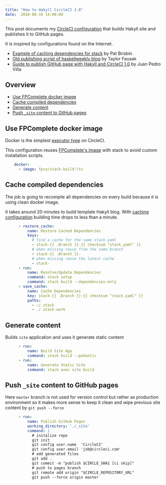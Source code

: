 ```yaml
---
title: "How to Hakyll CircleCI 2.0"
date:  2018-08-19 14:00:00
---
```


This post documents my
[CircleCI configuration](https://github.com/nbardiuk/nbardiuk.github.io/blob/a2745429997f4f66bd488e330f694c60c4624194/.circleci/config.yml)
that builds Hakyll site and publishes it to GitHub pages.

It is inspired by configurations found on the Internet.

* [Example of caching dependencies for stack](https://pbrisbin.com/posts/haskell_project_checklist/#circleyml) by Pat Brisbin
* [Old publishing script of haskellweekly blog](https://github.com/haskellweekly/haskellweekly.github.io/blob/b9e2f0e70aa0f8fe8d2a427fa6c64ec41a2b7965/tools/deploy.hs) by Taylor Fausak
* [Guide to publish GitHub page with Hakyll and CircleCI 1.0](https://www.stackbuilders.com/news/dr-hakyll-create-a-github-page-with-hakyll-and-circleci) by Juan Pedro Villa

## Overview

<!-- vim-markdown-toc GFM -->

* [Use FPComplete docker image](#use-fpcomplete-docker-image)
* [Cache compiled dependencies](#cache-compiled-dependencies)
* [Generate content](#generate-content)
* [Push `_site` content to GitHub pages](#push-_site-content-to-github-pages)

<!-- vim-markdown-toc -->


## Use FPComplete docker image

Docker is the simplest [executor type](https://circleci.com/docs/2.0/executor-types/#overview) on CircleCI.

This configuration reuses [FPComplete's image](https://hub.docker.com/r/fpco/stack-build/) with stack to avoid custom installation scripts.

```yaml
    docker:
      - image: fpco/stack-build:lts
```

## Cache compiled dependencies

The job is going to recompile all dependencies on every build because it is
using clean docker image.

It takes around 20 minutes to build template Hakyll blog.
With [caching configuration](https://circleci.com/docs/2.0/caching/) building 
time drops to less than a minute.

```yaml
      - restore_cache:
          name: Restore Cached Dependencies
          keys:
            # find a cache for the same stack.yaml
            - stack-{{ .Branch }}-{{ checksum "stack.yaml" }}
            # when missing reuse from the same branch
            - stack-{{ .Branch }}-
            # when missing reuse the latest cache
            - stack-
      - run:
          name: Resolve/Update Dependencies
          command: stack setup
          command: stack build --dependencies-only
      - save_cache:
          name: Cache Dependencies
          key: stack-{{ .Branch }}-{{ checksum "stack.yaml" }}
          paths:
            - ~/.stack
            - ./.stack-work
```


## Generate content

Builds `site` application and uses it generate static content

```yaml
      - run:
          name: Build Site App
          command: stack build --pedantic
      - run:
          name: Generate Static Site
          command: stack exec site build
```


## Push `_site` content to GitHub pages

Here `master` branch is not used for version control but rather as production
environment so it makes more sense to keep it clean and wipe previous site 
content by `git push --force`

```yaml
      - run:
          name: Publish GitHub Pages
          working_directory: './_site'
          command: |
            # initalize repo
            git init
            git config user.name  'CircleCI'
            git config user.email 'job@circleci.com'
            # add generated files
            git add .
            git commit -m "publish $CIRCLE_SHA1 [ci skip]"
            # push to pages branch
            git remote add origin "$CIRCLE_REPOSITORY_URL"
            git push --force origin master
```
